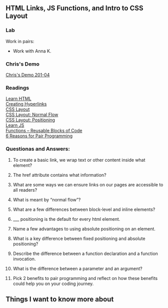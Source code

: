 ## HTML Links, JS Functions, and Intro to CSS Layout
### Lab

Work in pairs:
- Work with Anna K.

### Chris's Demo
[Chris's Demo 201-04](https://github.com/CSEAMAN3/201-d5-class-demos/tree/main/201-class-04)  

### Readings  
[Learn HTML](https://developer.mozilla.org/en-US/docs/Learn/HTML)  
[Creating Hyperlinks](https://developer.mozilla.org/en-US/docs/Learn/HTML/Introduction_to_HTML/Creating_hyperlinks)  
[CSS Layout](https://developer.mozilla.org/en-US/docs/Learn/CSS/CSS_layout)  
[CSS Layout: Normal Flow](https://developer.mozilla.org/en-US/docs/Learn/CSS/CSS_layout/Normal_Flow)  
[CSS Layout: Positioning](https://developer.mozilla.org/en-US/docs/Learn/CSS/CSS_layout/Positioning)  
[Learn JS](https://developer.mozilla.org/en-US/docs/Learn/JavaScript)  
[Functions – Reusable Blocks of Code](https://canvas.instructure.com/courses/6945431/discussion_topics/18389954?module_item_id=86320831)  
[6 Reasons for Pair Programming](https://www.codefellows.org/blog/6-reasons-for-pair-programming/)  

### Questionas and Answers:
1. To create a basic link, we wrap text or other content inside what element?  

2. The href attribute contains what information?  

3. What are some ways we can ensure links on our pages are accessible to all readers?  

4. What is meant by “normal flow”?  

5. What are a few differences between block-level and inline elements?  

6. ___ positioning is the default for every html element.  

7. Name a few advantages to using absolute positioning on an element.  

8. What is a key difference between fixed positioning and absolute positioning?  

9. Describe the difference between a function declaration and a function invocation.  

10. What is the difference between a parameter and an argument?  

11. Pick 2 benefits to pair programming and reflect on how these benefits could help you on your coding journey.

## Things I want to know more about
